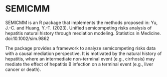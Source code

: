 # SEMICMM
SEMICMM is an R package that implements the methods proposed in:
Yu, J.-C. and Huang, Y.-T. (2023). Unified semicompeting risks analysis of hepatitis natural history through mediation modeling. Statistics in Medicine. doi:10.1002/sim.9862

The package provides a framework to analyze semicompeting risks data with a causal mediation perspective. It is motivated by the natural history of hepatitis, where an intermediate non-terminal event (e.g., cirrhosis) may mediate the effect of hepatitis B infection on a terminal event (e.g., liver cancer or death).
